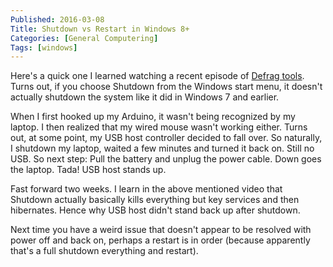 ```yaml
---
Published: 2016-03-08
Title: Shutdown vs Restart in Windows 8+
Categories: [General Computering]
Tags: [windows]
---
```


Here's a quick one I learned watching a recent episode of [Defrag tools](https://channel9.msdn.com/Shows/Defrag-Tools/Defrag-Tools-155-Boot-Performance). Turns out, if you choose Shutdown from the Windows start menu, it doesn't actually shutdown the system like it did in Windows 7 and earlier.

<!-- more -->

When I first hooked up my Arduino, it wasn't being recognized by my laptop. I then realized that my wired mouse wasn't working either. Turns out, at some point, my USB host controller decided to fall over. So naturally, I shutdown my laptop, waited a few minutes and turned it back on. Still no USB. So next step: Pull the battery and unplug the power cable. Down goes the laptop. Tada! USB host stands up.

Fast forward two weeks. I learn in the above mentioned video that Shutdown actually basically kills everything but key services and then hibernates. Hence why USB host didn't stand back up after shutdown.

Next time you have a weird issue that doesn't appear to be resolved with power off and back on, perhaps a restart is in order (because apparently that's a full shutdown everything and restart).
